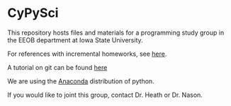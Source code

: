 # CyPySci

This repository hosts files and materials for a programming study group in the EEOB department at Iowa State University.

For references with incremental homeworks, see [here](https://github.com/sjspielman/UTbiocomputing2015). 

A tutorial on git can be found [here](https://git.lumc.nl/humgen/programming-course/ipython_notebook/82a1fcf6b5abb24243494233577d68c9837221cc/git.ipynb)

We are using the [Anaconda](https://www.continuum.io/downloads) distribution of python.

If you would like to joint this group, contact Dr. Heath or Dr. Nason.
